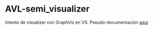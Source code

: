 # AVL-semi_visualizer

Intento de visualizer con GraphViz en VS.
Pseudo-documentación [aquí](https://replit.com/@u202312230/AVL-UPC?v=1#a.draw)
